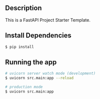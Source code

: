 ## Description

This is a FastAPI Project Starter Template.

## Install Dependencies

```bash
$ pip install
```

## Running the app

```bash
# uvicorn server watch mode (development)
$ uvicorn src.main:app --reload

# production mode
$ uvicorn src.main:app
```
